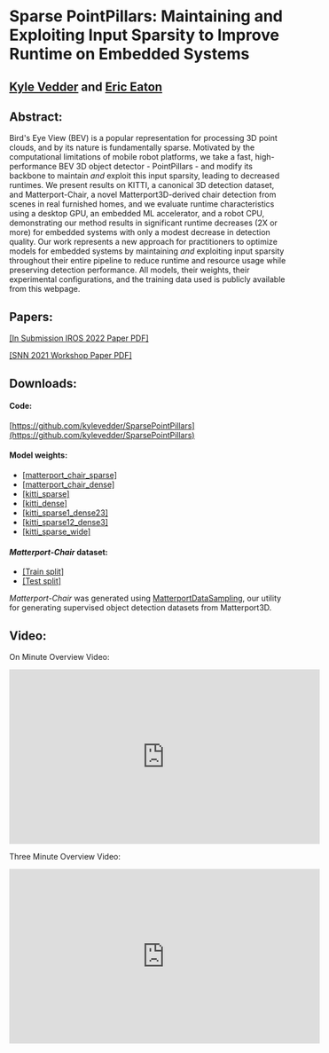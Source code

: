 <head>
<!-- Global site tag (gtag.js) - Google Analytics -->
<script async src="https://www.googletagmanager.com/gtag/js?id=UA-143379317-1"></script>
<script type="text/javascript" src="js/googleanalytics.js"></script>
<meta charset="utf-8">
<meta name="viewport" content="width=device-width, initial-scale=1.0">
<meta name="description" content="Project page for 'Sparse PointPillars: Maintaining and Exploiting Input Sparsity to Improve Runtime on Embedded Systems'">
<meta name="author" content="Kyle Vedder">
<link rel="shortcut icon" href="favicon.ico">
<title>Sparse Point Pillars</title>
</head>

# Sparse PointPillars: Maintaining and Exploiting Input Sparsity to Improve Runtime on Embedded Systems

## [Kyle Vedder](http://vedder.io) and [Eric Eaton](https://www.seas.upenn.edu/~eeaton/)

## Abstract:

Bird's Eye View (BEV) is a popular representation for processing 3D point clouds, and by its nature is  fundamentally sparse. Motivated by the computational limitations of mobile robot platforms, we take a fast, high-performance BEV 3D object detector  - PointPillars - and modify its backbone to maintain _and_ exploit this input sparsity, leading to decreased runtimes. We present results on KITTI, a canonical 3D detection dataset, and Matterport-Chair, a novel Matterport3D-derived chair detection from scenes in real furnished homes, and we evaluate runtime characteristics using a desktop GPU, an embedded ML accelerator, and a robot CPU, demonstrating our method results in significant runtime decreases (2X or more) for embedded systems with only a modest decrease in detection quality. Our work represents a new approach for practitioners to optimize models for embedded systems by maintaining _and_ exploiting input sparsity throughout their entire pipeline to reduce runtime and resource usage while preserving detection performance. All models, their weights, their experimental configurations, and the training data used is publicly available from this webpage.

## Papers: 

[[In Submission IROS 2022 Paper PDF]](publications/sparse_point_pillars_iros_2022.pdf)

[[SNN 2021 Workshop Paper PDF]](publications/sparse_point_pillars_snn_workshop.pdf)

## Downloads:
  
#### Code: 

[https://github.com/kylevedder/SparsePointPillars](https://github.com/kylevedder/SparsePointPillars) 

#### Model weights:

 - [[matterport_chair_sparse]](https://drive.google.com/file/d/1f5qGC3NiokMBIrW40_0QJE0PuqWJ9VvK/view?usp=sharing)
 - [[matterport_chair_dense]](https://drive.google.com/file/d/13tB9siL1-kTWDNuES79oRVkNdQQukFWD/view?usp=sharing)
 - [[kitti_sparse]](https://drive.google.com/file/d/1zUYiaWDTY0V_kR7xtvGxNK0BE005PSh_/view?usp=sharing)
 - [[kitti_dense]](https://drive.google.com/file/d/1TArZ3dx_rydSsgnNMq3UBs6-7k3B2vhD/view?usp=sharing)
 - [[kitti_sparse1_dense23]](https://drive.google.com/file/d/1eCvUPQLki7C5nfBa6H0MCg--G8Pqhqbz/view?usp=sharing)
 - [[kitti_sparse12_dense3]](https://drive.google.com/file/d/1SJnSuYAvwXE2kBburyp1L30GzEGmY0hu/view?usp=sharing)
 - [[kitti_sparse_wide]](https://drive.google.com/file/d/1Fc7_DDrYlHKXoCwpVeaSOuMv7QgXPVZ6/view?usp=sharing)

#### _Matterport-Chair_ dataset:
  
  - [[Train split]](https://drive.google.com/file/d/1klZencIH6NiDc6yqlpuD9z5KL8HYfy09/view?usp=sharing)
  - [[Test split]](https://drive.google.com/file/d/1xkJWe5PQi-F6LMHNOuK3TeKrnvqtPc0P/view?usp=sharing)

_Matterport-Chair_ was generated using [MatterportDataSampling](https://github.com/kylevedder/MatterportDataSampling), our utility for generating supervised object detection datasets from Matterport3D.

## Video:

On Minute Overview Video:

<iframe width="560" height="315" src="https://www.youtube.com/embed/3OlLm8FZxDY" title="YouTube video player" frameborder="0" allow="accelerometer; autoplay; clipboard-write; encrypted-media; gyroscope; picture-in-picture" allowfullscreen></iframe>

Three Minute Overview Video:

<iframe width="560" height="315" src="https://www.youtube.com/embed/zuLboHg3GLA" title="YouTube video player" frameborder="0" allow="accelerometer; autoplay; clipboard-write; encrypted-media; gyroscope; picture-in-picture" allowfullscreen></iframe>
